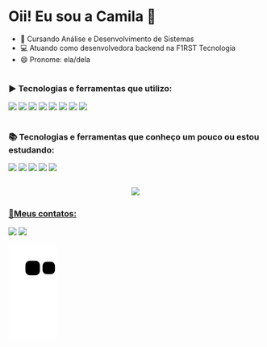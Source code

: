 # Oii! Eu sou a Camila 👋

- 🌱 Cursando Análise e Desenvolvimento de Sistemas
- 💻 Atuando como desenvolvedora backend na F1RST Tecnologia
- 😄 Pronome: ela/dela

#

### ▶️ Tecnologias e ferramentas que utilizo:
<a href="https://quarkus.io/"><img height= "28" src= "https://img.shields.io/badge/-Quarkus-4695EB?logo=quarkus&logoColor=white&style=flat"></a>
<a href="https://www.postgresql.org/"><img height= "28" src= "https://img.shields.io/badge/PostgreSQL-316192?&logo=postgresql&logoColor=white&style=flat"></a>
<a href="https://www.java.com/"><img height= "28" src= "https://img.shields.io/badge/Java-ED8B00?style=flat&logo=java&logoColor=white"></a>
<a href="https://www.postman.com/"><img height= "28" src= "https://img.shields.io/badge/-Postman-FF6C37?logo=postman&logoColor=white&style=flat"></a>
<a href="https://maven.apache.org/"><img height= "28" src= "https://img.shields.io/badge/-Maven-C71A36?logo=apache-maven&logoColor=white&style=flat"></a>
<a href="https://junit.org/junit5/docs/current/user-guide/"><img height= "28" src= "https://img.shields.io/badge/-JUnit-25A162?logo=junit5&logoColor=white&style=flat"></a>
<a href="https://git-scm.com/"><img height= "28" src= "https://img.shields.io/badge/Git-F05032?style=flat&logo=git&logoColor=white"></a>
<a href="https://www.json.org/json-en.html"><img height= "28" src= "https://img.shields.io/badge/Json-5E5C5C?style=flat&logo=json&logoColor=white"></a>

#

### 📚 Tecnologias e ferramentas que conheço um pouco ou estou estudando:
<a href="https://developer.mozilla.org/docs/Web/HTML"><img height= "28" src= "https://img.shields.io/badge/HTML5-E34F26?style=flat&logo=html5&logoColor=white"></a>
<a href="https://developer.mozilla.org/docs/Web/CSS"><img height= "28" src= "https://img.shields.io/badge/CSS3-1572B6?style=flat&logo=css3&logoColor=white"></a>
<a href="https://www.python.org/"><img height= "28" src= "https://img.shields.io/badge/Python-3776AB?style=flat&logo=python&logoColor=white"></a>
<a href="https://www.javascript.com/"><img height= "28" src= "https://img.shields.io/badge/JavaScript-F7DF1E?style=flat&logo=javascript&logoColor=black"></a>
<a href="https://www.openapis.org/"><img height= "28" src= "https://img.shields.io/badge/-OpenAPI-6BA539?logo=openapi-initiative&logoColor=white&style=flat"></a>

##

<div align="center">
  <a href="https://github.com/ueemura">
 
  <img height="150em" src="https://github-readme-stats.vercel.app/api/top-langs/?username=ueemura&layout=compact&langs_count=7&theme=dark"/>
</div>

  
### 📱Meus contatos:
  
  <div>
  
  <a href = "mailto:camila.uemura0103@hotmail.com"><img height= "28" src="https://img.shields.io/badge/-Email-F45E3F?style=flat&logo=mail.ru&logoColor=white" target="_blank"></a>
  <a href="https://www.linkedin.com/in/camilauemurabretone/" target="_blank"><img height= "28" src="https://img.shields.io/badge/-LinkedIn-%230077B5?style=flat&logo=linkedin&logoColor=white" target="_blank"></a> 
  </div>
  
  ![Snake animation](https://github.com/ueemura/ueemura/blob/output/github-contribution-grid-snake.svg)
